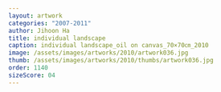 ```yaml
---
layout: artwork
categories: "2007-2011"
author: Jihoon Ha
title: individual landscape
caption: individual landscape_oil on canvas_70×70㎝_2010
image: /assets/images/artworks/2010/artwork036.jpg
thumb: /assets/images/artworks/2010/thumbs/artwork036.jpg
order: 1140
sizeScore: 04
---
```

